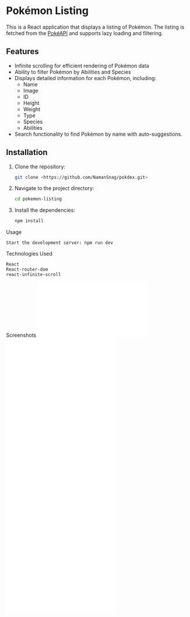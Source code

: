 
# Pokémon Listing

This is a React application that displays a listing of Pokémon. The listing is fetched from the [PokéAPI](https://pokeapi.co/) and supports lazy loading and filtering.

## Features

- Infinite scrolling for efficient rendering of Pokémon data
- Ability to filter Pokémon by Abilities and Species
- Displays detailed information for each Pokémon, including:
  - Name
  - Image
  - ID
  - Height
  - Weight
  - Type
  - Species
  - Abilities
- Search functionality to find Pokémon by name with auto-suggestions.

## Installation

1. Clone the repository:

   ```bash
   git clone <https://github.com/NamanSnag/pokdex.git>


2. Navigate to the project directory:
     ```bash
    cd pokemon-listing

3. Install the dependencies:
     ```bash
    npm install

Usage

    Start the development server: npm run dev



Technologies Used

    React
    React-router-dom
    react-infinite-scroll

Screenshots
![Screenshot 1](screenshort/img1.img)
![Screenshot 2](screenshort/img2.img)
![Screenshot 3](screenshort/img3.img)
![Screenshot 4](screenshort/img4.img)
![Screenshot 5](screenshort/img5.img)
![Screenshot 6](screenshort/img6.img)

